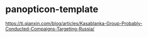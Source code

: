 # panopticon-template

https://ti.qianxin.com/blog/articles/Kasablanka-Group-Probably-Conducted-Compaigns-Targeting-Russia/
